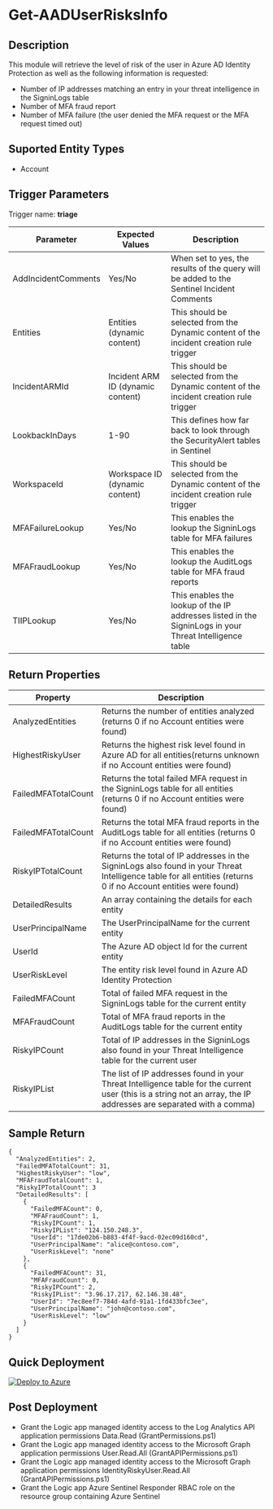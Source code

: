 # Get-AADUserRisksInfo

## Description
This module will retrieve the level of risk of the user in Azure AD Identity Protection as well as the following information is requested:
* Number of IP addresses matching an entry in your threat intelligence in the SigninLogs table
* Number of MFA fraud report
* Number of MFA failure (the user denied the MFA request or the MFA request timed out)

## Suported Entity Types
* Account

## Trigger Parameters

Trigger name: **triage**

|Parameter|Expected Values|Description|
|---|---|---|
|AddIncidentComments|Yes/No|When set to yes, the results of the query will be added to the Sentinel Incident Comments|
|Entities|Entities (dynamic content)|This should be selected from the Dynamic content of the incident creation rule trigger|
|IncidentARMId|Incident ARM ID (dynamic content)|This should be selected from the Dynamic content of the incident creation rule trigger|
|LookbackInDays|1-90|This defines how far back to look through the SecurityAlert tables in Sentinel|
|WorkspaceId|Workspace ID (dynamic content)|This should be selected from the Dynamic content of the incident creation rule trigger|
|MFAFailureLookup|Yes/No|This enables the lookup the SigninLogs table for MFA failures|
|MFAFraudLookup|Yes/No|This enables the lookup the AuditLogs table for MFA fraud reports|
|TIIPLookup|Yes/No|This enables the lookup of the IP addresses listed in the SigninLogs in your Threat Intelligence table|


## Return Properties

|Property|Description|
|---|---|
|AnalyzedEntities|Returns the number of entities analyzed (returns 0 if no Account entities were found)|
|HighestRiskyUser|Returns the highest risk level found in Azure AD for all entities(returns unknown if no Account entities were found)|
|FailedMFATotalCount|Returns the total failed MFA request in the SigninLogs table for all entities (returns 0 if no Account entities were found)|
|FailedMFATotalCount|Returns the total MFA fraud reports in the AuditLogs table for all entities (returns 0 if no Account entities were found)|
|RiskyIPTotalCount|Returns the total of IP addresses in the SigninLogs also found in your Threat Intelligence table for all entities (returns 0 if no Account entities were found)|
|DetailedResults|An array containing the details for each entity|
|UserPrincipalName|The UserPrincipalName for the current entity|
|UserId|The Azure AD object Id for the current entity|
|UserRiskLevel|The entity risk level found in Azure AD Identity Protection|
|FailedMFACount|Total of failed MFA request in the SigninLogs table for the current entity|
|MFAFraudCount|Total of MFA fraud reports in the AuditLogs table for the current entity|
|RiskyIPCount|Total of IP addresses in the SigninLogs also found in your Threat Intelligence table for the current user|
|RiskyIPList|The list of IP addresses found in your Threat Intelligence table for the current user (this is a string not an array, the IP addresses are separated with a comma)|

## Sample Return

```
{
  "AnalyzedEntities": 2,
  "FailedMFATotalCount": 31,
  "HighestRiskyUser": "low",
  "MFAFraudTotalCount": 1,
  "RiskyIPTotalCount": 3
  "DetailedResults": [
    {
      "FailedMFACount": 0,
      "MFAFraudCount": 1,
      "RiskyIPCount": 1,
      "RiskyIPList": "124.150.248.3",
      "UserId": "17de02b6-b883-4f4f-9acd-02ec09d160cd",
      "UserPrincipalName": "alice@contoso.com",
      "UserRiskLevel": "none"
    },
    {
      "FailedMFACount": 31,
      "MFAFraudCount": 0,
      "RiskyIPCount": 2,
      "RiskyIPList": "3.96.17.217, 62.146.38.48",
      "UserId": "7ec8eef7-784d-4afd-91a1-1fd433bfc3ee",
      "UserPrincipalName": "john@contoso.com",
      "UserRiskLevel": "low"
    }
  ]
}
```

## Quick Deployment

[![Deploy to Azure](https://aka.ms/deploytoazurebutton)](https://portal.azure.com/#create/Microsoft.Template/uri/https%3A%2F%2Fraw.githubusercontent.com%2Fbriandelmsft%2FSentinelAutomationModules%2Fmain%2FModules%2FAADRisksModule%2Fazuredeploy.json)

## Post Deployment

* Grant the Logic app managed identity access to the Log Analytics API application permissions Data.Read (GrantPermissions.ps1)
* Grant the Logic app managed identity access to the Microsoft Graph application permissions User.Read.All (GrantAPIPermissions.ps1)
* Grant the Logic app managed identity access to the Microsoft Graph application permissions IdentityRiskyUser.Read.All (GrantAPIPermissions.ps1)
* Grant the Logic app Azure Sentinel Responder RBAC role on the resource group containing Azure Sentinel

